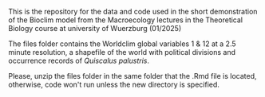 This is the repository for the data and code used in the short demonstration of the Bioclim model from the  Macroecology lectures in the Theoretical Biology course at university of Wuerzburg (01/2025)

The files folder contains the Worldclim global variables 1 & 12 at a 2.5 minute resolution, a shapefile of the world with political divisions and occurrence records of _Quiscalus palustris_.

Please, unzip the files folder in the same folder that the .Rmd file is located, otherwise, code won't run unless the new directory is specified.
